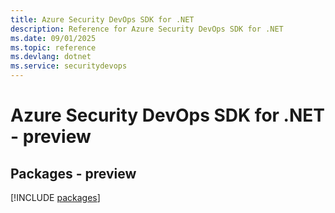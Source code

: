 ```yaml
---
title: Azure Security DevOps SDK for .NET
description: Reference for Azure Security DevOps SDK for .NET
ms.date: 09/01/2025
ms.topic: reference
ms.devlang: dotnet
ms.service: securitydevops
---
```

# Azure Security DevOps SDK for .NET - preview
## Packages - preview
[!INCLUDE [packages](security-devops-index.md)]